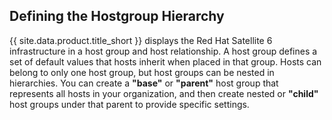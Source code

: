## Defining the Hostgroup Hierarchy

{{ site.data.product.title_short }} displays the Red Hat Satellite 6 infrastructure in a
host group and host relationship. A host group defines a set of default
values that hosts inherit when placed in that group. Hosts can belong to
only one host group, but host groups can be nested in hierarchies. You
can create a **"base"** or **"parent"** host group that represents all
hosts in your organization, and then create nested or **"child"** host
groups under that parent to provide specific settings.

